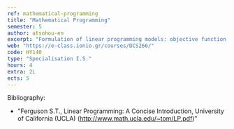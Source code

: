 ```yaml
---
ref: mathematical-programming
title: "Mathematical Programming"
semester: 5
author: atsohou-en
excerpt: "Formulation of linear programming models: objective function, constraints, standard maximization and minimization problems. Feasibility, unboundness, multiple optimal solutions. Solution with graphical representation. Simplex algorithm and method: slack variables, optimality conditions, artificial variables. Simplex algorithm in matrix form. The two-phase simplex method. The big-M method. Duality, the Duality Theorem, financial interpretation of the Dual. The Dual simplex method. Sensitivity Analysis, changes on the values of the objective function and the Right Hand Side values. Integer linear programming, production planning, transportation problems."
web: "https://e-class.ionio.gr/courses/DCS266/"
code: ΗΥ140
type: "Specialisation I.S."
hours: 4
extra: 2L
ects: 5
---
```



Bibliography: 
  - "Ferguson S.T., Linear Programming: A Concise Introduction, University of California (UCLA)
  (http://www.math.ucla.edu/~tom/LP.pdf)"
